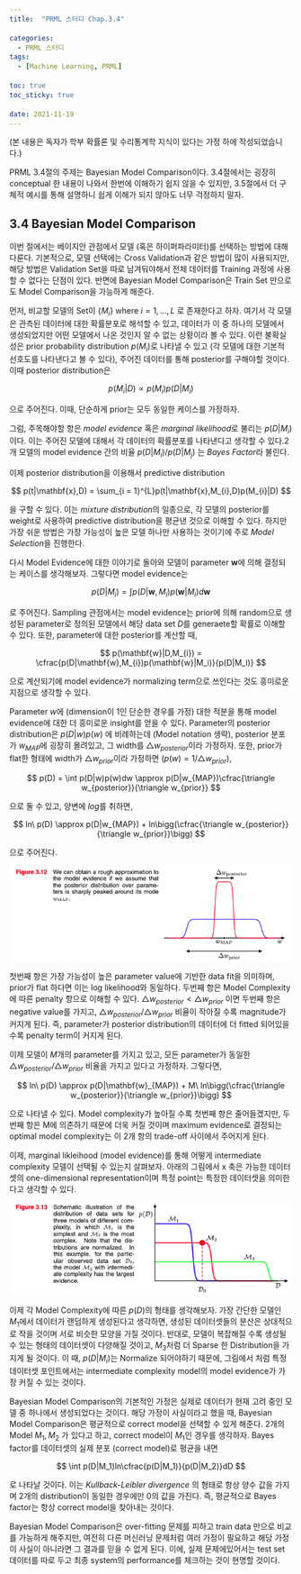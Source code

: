 ```yaml
---
title:  "PRML 스터디 Chap.3.4"

categories:
  - PRML 스터디
tags:
  - [Machine Learning, PRML]

toc: true
toc_sticky: true
 
date: 2021-11-19
---
```


(본 내용은 독자가 학부 확률론 및 수리통계학 지식이 있다는 가정 하에 작성되었습니다.)

PRML 3.4절의 주제는 Bayesian Model Comparison이다. 3.4절에서는 굉장히 conceptual 한 내용이 나와서 한번에 이해하기 쉽지 않을 수 있지만, 3.5절에서 더 구체적 예시를 통해 설명하니 쉽게 이해가 되지 않아도 너무 걱정하지 말자.

## 3.4 Bayesian Model Comparison

이번 절에서는 베이지안 관점에서 모델 (혹은 하이퍼파라미터)를 선택하는 방법에 대해 다룬다. 기본적으로, 모델 선택에는 Cross Validation과 같은 방법이 많이 사용되지만, 해당 방법은 Validation Set을 따로 남겨둬야해서 전체 데이터를 Training 과정에 사용할 수 없다는 단점이 있다. 반면에 Bayesian Model Comparison은 Train Set 만으로도 Model Comparison을 가능하게 해준다.

먼저, 비교할 모델의 Set이 $\{M_i\}$ where $i = 1,...,L$ 로 존재한다고 하자. 여기서 각 모델은 관측된 데이터에 대한 확률분포로 해석할 수 있고, 데이터가 이 중 하나의 모델에서 생성되었지만 어떤 모델에서 나온 것인지 알 수 없는 상황이라 볼 수 있다. 이런 불확실성은 prior probability distribution $p(M_{i})$로 나타낼 수 있고 (각 모델에 대한 기본적 선호도를 나타낸다고 볼 수 있다), 주어진 데이터를 통해 posterior를 구해야할 것이다. 이때 posterior distribution은

$$
p(M_{i}|D) \propto p(M_{i})p(D|M_{i})
$$ 

으로 주어진다. 이때, 단순하게 prior는 모두 동일한 케이스를 가정하자.

그럼, 주목해야할 항은 *model evidence* 혹은 *marginal likelihood*로 불리는 $p(D|M_{i})$ 이다. 이는 주어진 모델에 대해서 각 데이터의 확률분포를 나타낸다고 생각할 수 있다.2개 모델의 model evidence 간의 비율 $p(D|M_{i})/p(D|M_{j})$ 는 *Bayes Factor*라 불린다.

이제 posterior distribution을 이용해서 predictive distribution

$$
p(t|\mathbf{x},D) = \sum_{i = 1}^{L}p(t|\mathbf{x},M_{i},D)p(M_{i}|D)
$$

을 구할 수 있다. 이는 *mixture distribution*의 일종으로, 각 모델의 posterior를 weight로 사용하여 predictive distribution을 평균낸 것으로 이해할 수 있다. 하지만 가장 쉬운 방법은 가장 가능성이 높은 모델 하나만 사용하는 것이기에 주로 *Model Selection*을 진행한다.

다시 Model Evidence에 대한 이야기로 돌아와 모델이 parameter $\mathbf{w}$에 의해 결정되는 케이스를 생각해보자. 그렇다면 model evidence는

$$
p(D|M_{i}) = \int p(D|\mathbf{w},M_{i})p(\mathbf{w}|M_{i})d\mathbf{w}
$$

로 주어진다. Sampling 관점에서는 model evidence는 prior에 의해 random으로 생성된 parameter로 정의된 모델에서 해당 data set $D$를 generaete할 확률로 이해할 수 있다. 또한, parameter에 대한 posterior를 계산할 때,

$$
p(\mathbf{w}|D,M_{i}) = \cfrac{p(D|\mathbf{w},M_{i})p(\mathbf{w}|M_i)}{p(D|M_i)}
$$ 

으로 계산되기에 model evidence가 normalizing term으로 쓰인다는 것도 흥미로운 지점으로 생각할 수 있다.

Parameter $w$에 (dimension이 1인 단순한 경우를 가정) 대한 적분을 통해 model evidence에 대한 더 흥미로운 insight를 얻을 수 있다. Parameter의 posterior distribution은 $p(D|w)p(w)$ 에 비례하는데 (Model notation 생략), posterior 분포가 $w_{MAP}$에 굉장히 몰려있고, 그 width를 $\triangle w_{posterior}$이라 가정하자. 또한, prior가 flat한 형태에 width가 $\triangle w_{prior}$이라 가정하면 ($p(w) = 1/\triangle w_{prior}$),

$$
p(D) = \int p(D|w)p(w)dw \approx p(D|w_{MAP})\cfrac{\triangle w_{posterior}}{\triangle w_{prior}}
$$ 

으로 둘 수 있고, 양변에 $log$를 취하면,

$$
ln\ p(D) \approx p(D|w_{MAP}) + ln\bigg(\cfrac{\triangle w_{posterior}}{\triangle w_{prior}}\bigg)
$$ 

으로 주어진다.

![](/assets/img/2021-11-19-prml-스터디-chap-3-4/Figure%203.12.png)

첫번째 항은 가장 가능성이 높은 parameter value에 기반한 data fit을 의미하며, prior가 flat 하다면 이는 log likelihood와 동일하다. 두번째 항은 Model Complexity에 따른 penalty 항으로 이해할 수 있다. $\triangle w_{posterior} < \triangle w_{prior}$ 이면 두번째 항은 negative value를 가지고, $\triangle w_{posterior} / \triangle w_{prior}$ 비율이 작아질 수록 magnitude가 커지게 된다. 즉, parameter가 posterior distribution의 데이터에 더 fitted 되어있을 수록 penalty term이 커지게 된다.

이제 모델이 $M$개의 parameter를 가지고 있고, 모든 parameter가 동일한 $\triangle w_{posterior} / \triangle w_{prior}$ 비율을 가지고 있다고 가정하자. 그렇다면,

$$
ln\ p(D) \approx p(D|\mathbf{w}_{MAP}) + M\ ln\bigg(\cfrac{\triangle w_{posterior}}{\triangle w_{prior}}\bigg)
$$

으로 나타낼 수 있다. Model complexity가 높아질 수록 첫번째 항은 줄어들겠지만, 두번째 항은 M에 의존하기 때문에 더욱 커질 것이며 maximum evidence로 결정되는 optimal model complexity는 이 2개 항의 trade-off 사이에서 주어지게 된다.

이제, marginal likleihood (model evidence)를 통해 어떻게 intermediate complexity 모델이 선택될 수 있는지 살펴보자. 아래의 그림에서 x 축은 가능한 데이터셋의 one-dimensional representation이며 특정 point는 특정한 데이터셋을 의미한다고 생각할 수 있다.

![](/assets/img/2021-11-19-prml-스터디-chap-3-4/Figure%203.13-01.png)

이제 각 Model Complexity에 따른 $p(D)$의 형태를 생각해보자. 가장 간단한 모델인 $M_1$에서 데이터가 랜덤하게 생성된다고 생각하면, 생성된 데이터셋들의 분산은 상대적으로 작을 것이며 서로 비슷한 모양을 가질 것이다. 반대로, 모델이 복잡해질 수록 생성될 수 있는 형태의 데이터셋이 다양해질 것이고, $M_3$처럼 더 Sparse 한 Distribution을 가지게 될 것이다. 이 때, $p(D|M_i)$는 Normalize 되어야하기 때문에, 그림에서 처럼 특정 데이터셋 포인트에서는 intermediate complexity model의 model evidence가 가장 커질 수 있는 것이다.

Bayesian Model Comparison의 기본적인 가정은 실제로 데이터가 현재 고려 중인 모델 중 하나에서 생성되었다는 것이다. 해당 가정이 사실이라고 했을 때, Bayesian Model Comparison은 평균적으로 correct model을 선택할 수 있게 해준다. 2개의 Model $M_1,M_2$ 가 있다고 하고, correct model이 $M_1$인 경우를 생각하자. Bayes factor를 데이터셋의 실제 분포 (correct model)로 평균을 내면

$$
\int p(D|M_1)ln\cfrac{p(D|M_1)}{p(D|M_2)}dD
$$ 

로 나타날 것이다. 이는 *Kullback-Leibler* *divergence* 의 형태로 항상 양수 값을 가지며 2개의 distribution이 동일한 경우에만 0의 값을 가진다. 즉, 평균적으로 Bayes factor는 항상 correct model을 찾아내는 것이다.

Bayesian Model Comparison은 over-fitting 문제를 피하고 train data 만으로 비교를 가능하게 해주지만, 여전히 다른 머신러닝 문제처럼 여러 가정이 필요하고 해당 가정이 사실이 아니라면 그 결과를 믿을 수 없게 된다. 이에, 실제 문제에있어서는 test set 데이터를 따로 두고 최종 system의 performance를 체크하는 것이 현명할 것이다.
